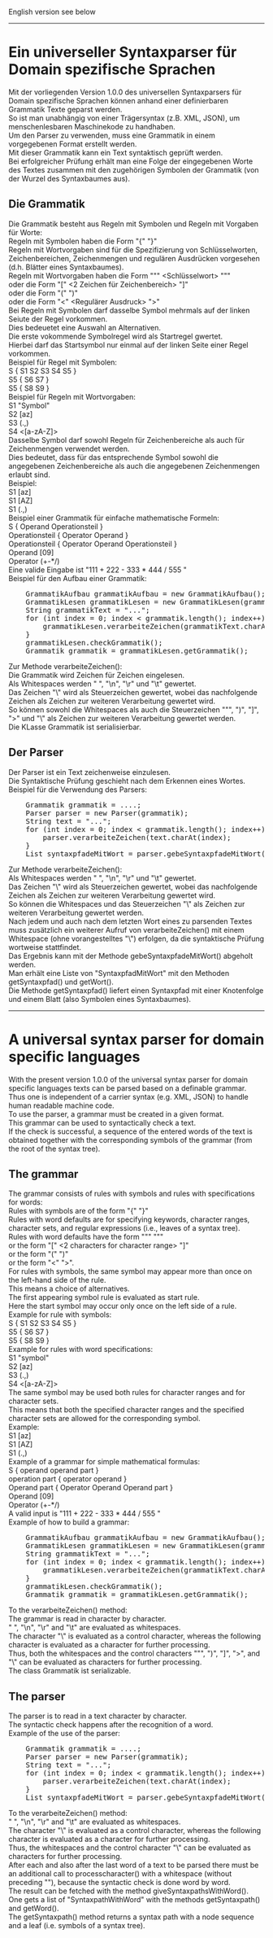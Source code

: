 English version see below


--------------------------------------------------


# Ein universeller Syntaxparser für Domain spezifische Sprachen

Mit der vorliegenden Version 1.0.0 des universellen Syntaxparsers für Domain spezifische Sprachen können anhand einer definierbaren Grammatik Texte geparst werden.  
So ist man unabhängig von einer Trägersyntax (z.B. XML, JSON), um menschenlesbaren Maschinekode zu handhaben.  
Um den Parser zu verwenden, muss eine Grammatik in einem vorgegebenen Format erstellt werden.  
Mit dieser Grammatik kann ein Text syntaktisch geprüft werden.  
Bei erfolgreicher Prüfung erhält man eine Folge der eingegebenen Worte des Textes zusammen mit den zugehörigen Symbolen der Grammatik (von der Wurzel des Syntaxbaumes aus).  
  

## Die Grammatik

Die Grammatik besteht aus Regeln mit Symbolen und Regeln mit Vorgaben für Worte:  
Regeln mit Symbolen haben die Form <Symbolbezeichnung> "{" <Folge von Symbolbezeichnungen> "}"  
Regeln mit Wortvorgaben sind für die Spezifizierung von Schlüsselworten,
Zeichenbereichen, Zeichenmengen und regulären Ausdrücken vorgesehen (d.h. Blätter eines Syntaxbaumes).  
Regeln mit Wortvorgaben haben die Form <Symbolbezeichnung> """ <Schlüsselwort> """  
oder die Form <Symbolbenzeichnung> "[" <2 Zeichen für Zeichenbereich> "\]"  
oder die Form <Symbolbezeichnung> "(" <Folge von einzelnen Zeichen> ")"  
oder die Form <Symbolbezeichnung> "<" <Regulärer Ausdruck> ">"  
Bei Regeln mit Symbolen darf dasselbe Symbol mehrmals auf der linken Seiute der Regel vorkommen.  
Dies bedeuetet eine Auswahl an Alternativen.  
Die erste vokommende Symbolregel wird als Startregel gwertet.  
Hierbei darf das Startsymbol nur einmal auf der linken Seite einer Regel vorkommen.  
Beispiel für Regel mit Symbolen:  
S { S1 S2 S3 S4 S5 }  
S5 { S6 S7 }  
S5 { S8 S9 }  
Beispiel für Regeln mit Wortvorgaben:  
S1 "Symbol"  
S2 [az]  
S3 (.,)  
S4 <[a-zA-Z]>  
Dasselbe Symbol darf sowohl Regeln für Zeichenbereiche als auch für Zeichenmengen verwendet werden.  
Dies bedeutet, dass für das entsprechende Symbol sowohl die angegebenen Zeichenbereiche als auch die angegebenen Zeichenmengen erlaubt sind.  
Beispiel:  
S1 [az]  
S1 [AZ]  
S1 (.,)   
Beispiel einer Grammatik für einfache mathematische Formeln:  
S { Operand Operationsteil }  
Operationsteil { Operator Operand }  
Operationsteil { Operator Operand Operationsteil }  
Operand [09]  
Operator (+-*/)  
Eine valide Eingabe ist "111 + 222 - 333 * 444 / 555 "  
Beispiel für den Aufbau einer Grammatik:  
<pre>
    GrammatikAufbau grammatikAufbau = new GrammatikAufbau();  
    GrammatikLesen grammatikLesen = new GrammatikLesen(grammatikAufbau);  
    String grammatikText = "...";  
    for (int index = 0; index < grammatik.length(); index++) {  
        grammatikLesen.verarbeiteZeichen(grammatikText.charAt(index));  
    }  
    grammatikLesen.checkGrammatik();  
    Grammatik grammatik = grammatikLesen.getGrammatik();  
</pre>
Zur Methode verarbeiteZeichen():  
Die Grammatik wird Zeichen für Zeichen eingelesen.  
Als Whitespaces werden " ", "\n", "\r" und "\t" gewertet.  
Das Zeichen "\\" wird als Steuerzeichen gewertet, wobei das nachfolgende Zeichen als Zeichen zur weiteren Verarbeitung gewertet wird.  
So können sowohl die Whitespaces als auch die Steuerzeichen """, ")", "]", ">" und "\\" als Zeichen zur weiteren Verarbeitung gewertet werden.  
Die KLasse Grammatik ist serialisierbar.  


## Der Parser

Der Parser ist ein Text zeichenweise einzulesen.  
Die Syntaktische Prüfung geschieht nach dem Erkennen eines Wortes.  
Beispiel für die Verwendung des Parsers:  
<pre>
    Grammatik grammatik = ....;  
    Parser parser = new Parser(grammatik);  
    String text = "...";  
    for (int index = 0; index < grammatik.length(); index++) {  
        parser.verarbeiteZeichen(text.charAt(index);  
    }  
    List<SyntaxpfadMitWort> syntaxpfadeMitWort = parser.gebeSyntaxpfadeMitWort();  
</pre>
Zur Methode verarbeiteZeichen():  
Als Whitespaces werden " ", "\n", "\r" und "\t" gewertet.  
Das Zeichen "\\" wird als Steuerzeichen gewertet, wobei das nachfolgende Zeichen als Zeichen zur weiteren Verarbeitung gewertet wird.  
So können die Whitespaces und das Steuerzeichen "\\" als Zeichen zur weiteren Verarbeitung gewertet werden.  
Nach jedem und auch nach dem letzten Wort eines zu parsenden Textes muss zusätzlich ein weiterer Aufruf von verarbeiteZeichen() mit einem Whitespace (ohne vorangestelltes "\\") erfolgen,
da die syntaktische Prüfung wortweise stattfindet.  
Das Ergebnis kann mit der Methode gebeSyntaxpfadeMitWort() abgeholt werden.  
Man erhält eine Liste von "SyntaxpfadMitWort" mit den Methoden getSyntaxpfad() und getWort().  
Die Methode getSyntaxpfad() liefert einen Syntaxpfad mit einer Knotenfolge  und einem Blatt (also Symbolen eines Syntaxbaumes).  


--------------------------------------------------


# A universal syntax parser for domain specific languages

With the present version 1.0.0 of the universal syntax parser for domain specific languages texts can be parsed based on a definable grammar.  
Thus one is independent of a carrier syntax (e.g. XML, JSON) to handle human readable machine code.  
To use the parser, a grammar must be created in a given format.  
This grammar can be used to syntactically check a text.  
If the check is successful, a sequence of the entered words of the text is obtained together with the corresponding symbols of the grammar (from the root of the syntax tree).  
  

## The grammar

The grammar consists of rules with symbols and rules with specifications for words:  
Rules with symbols are of the form <symbol name> "{" <sequence of symbol names> "}"  
Rules with word defaults are for specifying keywords,
character ranges, character sets, and regular expressions (i.e., leaves of a syntax tree).  
Rules with word defaults have the form <symbol name> """ <keyword> """  
or the form <symbol designation> "[" <2 characters for character range> "\]"  
or the form <symbol designation> "(" <sequence of single characters> ")"  
or the form <symbol name> "<" <regular expression> ">".  
For rules with symbols, the same symbol may appear more than once on the left-hand side of the rule.  
This means a choice of alternatives.  
The first appearing symbol rule is evaluated as start rule.  
Here the start symbol may occur only once on the left side of a rule.  
Example for rule with symbols:  
S { S1 S2 S3 S4 S5 }  
S5 { S6 S7 }  
S5 { S8 S9 }  
Example for rules with word specifications:  
S1 "symbol"  
S2 [az]  
S3 (.,)  
S4 <[a-zA-Z]>  
The same symbol may be used both rules for character ranges and for character sets.  
This means that both the specified character ranges and the specified character sets are allowed for the corresponding symbol.  
Example:  
S1 [az]  
S1 [AZ]  
S1 (.,)   
Example of a grammar for simple mathematical formulas:  
S { operand operand part }  
operation part { operator operand }  
Operand part { Operator Operand Operand part }  
Operand [09]  
Operator (+-*/)  
A valid input is "111 + 222 - 333 * 444 / 555 "  
Example of how to build a grammar:  
<pre>
    GrammatikAufbau grammatikAufbau = new GrammatikAufbau();  
    GrammatikLesen grammatikLesen = new GrammatikLesen(grammatikAufbau);  
    String grammatikText = "...";  
    for (int index = 0; index < grammatik.length(); index++) {  
        grammatikLesen.verarbeiteZeichen(grammatikText.charAt(index));  
    }  
    grammatikLesen.checkGrammatik();  
    Grammatik grammatik = grammatikLesen.getGrammatik();  
</pre>
To the verarbeiteZeichen() method:  
The grammar is read in character by character.  
" ", "\n", "\r" and "\t" are evaluated as whitespaces.  
The character "\\" is evaluated as a control character, whereas the following character is evaluated as a character for further processing.  
Thus, both the whitespaces and the control characters """, ")", "]", ">", and "\\" can be evaluated as characters for further processing.  
The class Grammatik ist serializable.  


## The parser

The parser is to read in a text character by character.  
The syntactic check happens after the recognition of a word.  
Example of the use of the parser:  
<pre>
    Grammatik grammatik = ....;  
    Parser parser = new Parser(grammatik);  
    String text = "...";  
    for (int index = 0; index < grammatik.length(); index++) {  
        parser.verarbeiteZeichen(text.charAt(index);  
    }  
    List<SyntaxpfadMitWort> syntaxpfadeMitWort = parser.gebeSyntaxpfadeMitWort();  
</pre>
To the verarbeiteZeichen() method:  
" ", "\n", "\r" and "\t" are evaluated as whitespaces.  
The character "\\" is evaluated as a control character, whereas the following character is evaluated as a character for further processing.  
Thus, the whitespaces and the control character "\\" can be evaluated as characters for further processing.  
After each and also after the last word of a text to be parsed there must be an additional call to processcharacter() with a whitespace (without preceding "\"),
because the syntactic check is done word by word.  
The result can be fetched with the method giveSyntaxpathsWithWord().  
One gets a list of "SyntaxpathWithWord" with the methods getSyntaxpath() and getWord().  
The getSyntaxpath() method returns a syntax path with a node sequence and a leaf (i.e. symbols of a syntax tree).  
